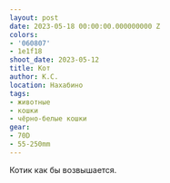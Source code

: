 ```yaml
---
layout: post
date: 2023-05-18 00:00:00.000000000 Z
colors:
- '060807'
- 1e1f18
shoot_date: 2023-05-12
title: Кот
author: К.С.
location: Нахабино
tags:
- животные
- кошки
- чёрно-белые кошки
gear:
- 70D
- 55-250mm
---
```

Котик как бы возвышается.

